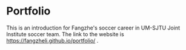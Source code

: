 # Portfolio
This is an introduction for Fangzhe's soccer career in UM-SJTU Joint Institute soccer team.
The link to the website is https://fangzheli.github.io/portfolio/ .
